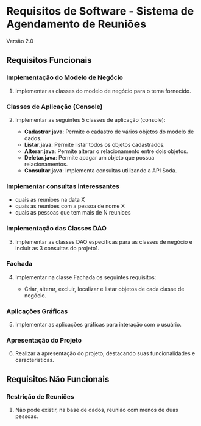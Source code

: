 # Requisitos de Software - Sistema de Agendamento de Reuniões

<p>Versão 2.0</p>

## Requisitos Funcionais

### Implementação do Modelo de Negócio

1. Implementar as classes do modelo de negócio para o tema fornecido.

### Classes de Aplicação (Console)

2. Implementar as seguintes 5 classes de aplicação (console):

   - **Cadastrar.java**: Permite o cadastro de vários objetos do modelo de dados.
   - **Listar.java**: Permite listar todos os objetos cadastrados.
   - **Alterar.java**: Permite alterar o relacionamento entre dois objetos.
   - **Deletar.java**: Permite apagar um objeto que possua relacionamentos.
   - **Consultar.java**: Implementa consultas utilizando a API Soda.
   
### Implementar consultas interessantes
- quais as reunioes na data X
- quais as reunioes com a pessoa de nome X
- quais as pessoas que tem mais de N reunioes

### Implementação das Classes DAO

3. Implementar as classes DAO específicas para as classes de negócio e incluir as 3 consultas do projeto1.

### Fachada

4. Implementar na classe Fachada os seguintes requisitos:

   - Criar, alterar, excluir, localizar e listar objetos de cada classe de negócio.

### Aplicações Gráficas

5. Implementar as aplicações gráficas para interação com o usuário.

### Apresentação do Projeto

6. Realizar a apresentação do projeto, destacando suas funcionalidades e características.

## Requisitos Não Funcionais

### Restrição de Reuniões

1. Não pode existir, na base de dados, reunião com menos de duas pessoas.

